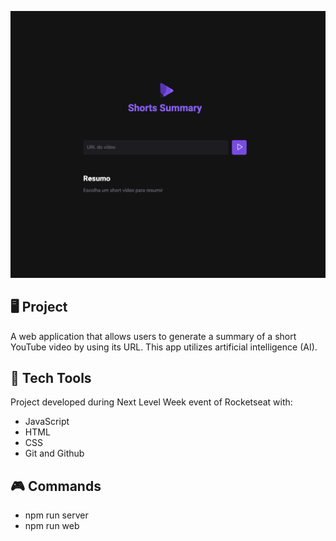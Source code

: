 <p align="center">
    <img src ="SS.png" alt = "project demonstration" widht="100%" />
</p>

## 🖥️ Project 

A web application that allows users to generate a summary of a short YouTube video by using its URL.
This app utilizes artificial intelligence (AI).

## 🚀 Tech Tools

Project developed during Next Level Week event of Rocketseat with:

- JavaScript
- HTML
- CSS
- Git and Github

##  :video_game: Commands

- npm run server
- npm run web

